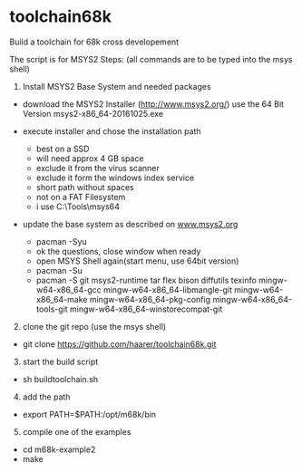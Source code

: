 # toolchain68k
Build a toolchain for 68k cross developement

The script is for MSYS2
Steps: (all commands are to be typed into the msys shell)

1. Install MSYS2 Base System and needed packages

  - download the MSYS2 Installer (http://www.msys2.org/) use the 64 Bit Version  msys2-x86_64-20161025.exe
  - execute installer and chose the installation path
    - best on a SSD
    - will need approx 4 GB space
    - exclude it from the virus scanner
    - exclude it form the windows index service
    - short path without spaces
    - not on a FAT Filesystem
    - i use C:\Tools\msys64

  - update the base system as described on www.msys2.org
    - pacman -Syu
    - ok the questions, close window when ready
    - open MSYS Shell again(start menu, use 64bit version)
    - pacman -Su
    - pacman -S git msys2-runtime tar flex bison diffutils texinfo mingw-w64-x86_64-gcc mingw-w64-x86_64-libmangle-git mingw-w64-x86_64-make mingw-w64-x86_64-pkg-config mingw-w64-x86_64-tools-git mingw-w64-x86_64-winstorecompat-git

2. clone the git repo (use the msys shell)
  - git clone https://github.com/haarer/toolchain68k.git

3. start the build script
  - sh   buildtoolchain.sh
  
4. add the path
  - export PATH=$PATH:/opt/m68k/bin
  
5. compile one of the examples
  - cd m68k-example2
  - make

